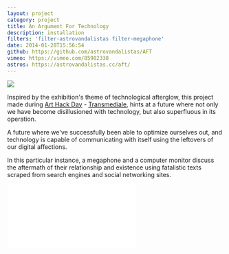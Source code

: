 ```yaml
---
layout: project
category: project
title: An Argument For Technology
description: installation
filters: 'filter-astrovandalistas filter-megaphone'
date: 2014-01-28T15:56:54
github: https://github.com/astrovandalistas/AFT
vimeo: https://vimeo.com/85982338
astros: https://astrovandalistas.cc/aft/
---
```

![](/images/projects/an-argument-for-technology/AFT_x.jpg)

Inspired by the exhibition's theme of technological afterglow, this project made during [Art Hack Day](http://www.arthackday.net/events/afterglow) - [Transmediale](http://www.transmediale.de/), hints at a future where not only we have become disillusioned with technology, but also superfluous in its operation.

A future where we've successfully been able to optimize ourselves out, and technology is capable of communicating with itself using the leftovers of our digital affections.

In this particular instance, a megaphone and a computer monitor discuss the aftermath of their relationship and existence using fatalistic texts scraped from search engines and social networking sites.

<div class="video-wrapper video-wrapper-16x9">
    <iframe src="//player.vimeo.com/video/85982338?title=0&amp;byline=0&amp;portrait=0" frameborder="0" webkitallowfullscreen="" mozallowfullscreen="" allowfullscreen=""></iframe>
</div>
